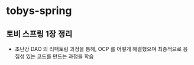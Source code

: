 # tobys-spring

## 토비 스프링 1장 정리
* 초난강 DAO 의 리팩토링 과정을 통해, OCP 를 어떻게 해결했으며 최종적으로 응집성 있는 코드를 만드는 과정을 학습
